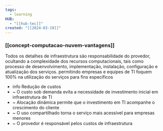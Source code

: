 ```yaml
---
tags:
  - learning
HUB:
  - "[[hub-tec]]"
created: "[[2024-03-19]]"
---
```

### [[concept-computacao-nuvem-vantagens]]

Todos os detalhes de infraestrutura são responsabilidade do provedor, 
ocultando a complexidade dos recursos computacionais, tais como processo de desenvolvimento, implementação, instalação, configuração e atualização dos serviços.
permitindo empresas e equipes de TI foquem 100% na utilização do serviços para fins específicos

- info Redução de custos
- ~ O custo sob demanda evita a necessidade de investimento inicial em infraestrutura de TI
- ~ Alocação dinâmica permite que o investimento em TI acompanhe o crescimento do cliente
- ~ O uso compartilhado torna o serviço mais acessível para empresas menores
- ~ O provedor é responsável pelos custos de infraestrutura 


